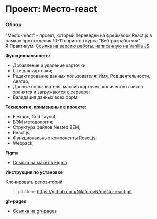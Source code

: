 # Проект: Место-react

### Обзор

"Mesto-react" - проект, который переведен на фреймворк React.js в рамках прохождения 10-11 спринтов курса "Веб-разработчик" Я.Практикум. 
 [Ссылка на версию работы, написанную на Vanilla JS](https://nikiforovn.github.io/mesto/index.html)

**Функциональность:**

* Добавление и удаление карточки;
* Like для карточки;
* Редактирование данных пользователя: Имя, Род деятельности, Аватар;
* Данные пользователя, массив карточек, количество лайков хранятся и загружаются с сервера;
* Валидация данных всех форм.

**Технологии, примененые в проекте:**
* Flexbox, Grid Layout;
* БЭМ методология;
* Структура файлов Nested BEM;
* React.js;
* Функциональные компоненты React.js;
* Webpack;

**Figma**

- [Ссылка на макет в Figma](https://www.figma.com/file/2cn9N9jSkmxD84oJik7xL7/JavaScript.-Sprint-4?node-id=0%3A1)

**Инструкция по установке**

Клонировать репозиторий:
> git clone https://github.com/NikiforovN/mesto-react.git

**gh-pages**

- [Ссылка на gh-pages](https://nikiforovn.github.io/mesto-react/)
